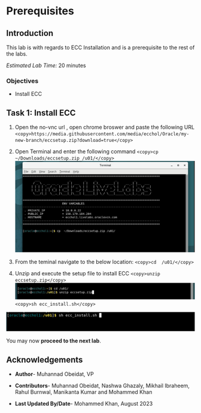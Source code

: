 # Prerequisites


## Introduction

This lab is with regards to ECC Installation and is a prerequisite to the rest of the labs. 

*Estimated Lab Time:* 20 minutes

### Objectives
-   Install ECC



## Task 1: Install ECC

1. Open the no-vnc url , open chrome broswer and paste the following URL
                                                      ```
  <copy>https://media.githubusercontent.com/media/ecchol/Oracle/my-new-branch/eccsetup.zip?download=true</copy>
            ```

2. Open Terminal and enter the following command
                                                      ```
  <copy>cp  ~/Downloads/eccsetup.zip /u01/</copy>
            ```
![Install ECC](../images/hy1.png "Install ECC")

3. From the teminal navigate to the below location:
                                                      ```
<copy>cd  /u01/</copy>
            ```

4. Unzip and execute the setup file to install ECC
                                                      ```
  <copy>unzip eccsetup.zip</copy>
            ```
![Install ECC](../images/hy2.png "Install ECC")
                                                      ```
<copy>sh ecc_install.sh</copy>
            ```
 
  ![Install ECC](../images/hy3.png "Install ECC")


You may now **proceed to the next lab**.

## Acknowledgements
* **Author**- Muhannad Obeidat, VP

* **Contributors**-  Muhannad Obeidat, Nashwa Ghazaly, Mikhail Ibraheem, Rahul Burnwal, Manikanta Kumar and Mohammed Khan

* **Last Updated By/Date**- Mohammed Khan, August 2023


